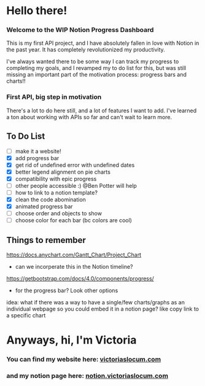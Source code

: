 # Hello there! 
### Welcome to the WIP Notion Progress Dashboard 

This is my first API project, and I have absolutely fallen in love with Notion in the past year. It has completely revolutionized my productivity.   

I've always wanted there to be some way I can track my progress to completing my goals, and I revamped my to do list for this, but was still missing an important part of the motivation process: progress bars and charts!!  

### First API, big step in motivation 

There's a lot to do here still, and a lot of features I want to add. I've learned a ton about working with APIs so far and can't wait to learn more. 
 ## To Do List 
 
- [ ] make it a website!
- [x] add progress bar 
- [x] get rid of undefined error with undefined dates
- [x] better legend alignment on pie charts
- [x] compatibility with epic progress
- [ ] other people accessible :) @Ben Potter will help
- [ ] how to link to a notion template?
- [x] clean the code abomination
- [x] animated progress bar
- [ ] choose order and objects to show
- [ ] choose color for each bar (bc colors are cool)

## Things to remember 
 
https://docs.anychart.com/Gantt_Chart/Project_Chart 
- can we incorperate this in the Notion timeline?

https://getbootstrap.com/docs/4.0/components/progress/ 
- for the progress bar? Look other options 

idea: what if there was a way to have a single/few charts/graphs as an individual webpage so you could embed it in a notion page? like copy link to a specific chart  
# Anyways, hi, I'm Victoria
### You can find my website here: [victoriaslocum.com](https://victoriaslocum.com)
### and my notion page here: [notion.victoriaslocum.com](https://notion.victoriaslocum.com)